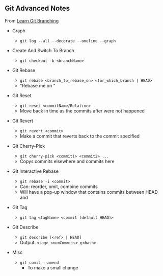 Git Advanced Notes
------------------
From [Learn Git Branching](https://learngitbranching.js.org/?demo)

- Graph
    - `git log --all --decorate --oneline --graph`

- Create And Switch To Branch
    - `git checkout -b <branchName>`

- Git Rebase
    - `git rebase <branch_to_rebase_on> <for_which_branch | HEAD>`
    - "Rebase me on <branchName>"

- Git Reset
    - `git reset <commitName/Relative>`
    - Move back in time as the commits after were not happened

- Git Revert
    - `git revert <commit>`
    - Make a commit that reverts back to the commit specified

- Git Cherry-Pick
    - `git cherry-pick <commit1> <commit2> ...`
    - Copys commits elsewhere and commits here

- Git Interactive Rebase
    - `git rebase -i <commit>`
    - Can: reorder, omit, combine commits
    - Will have a pop-up window that contains commits between HEAD and <commit>

- Git Tag
    - `git tag <tagName> <commit (default HEAD)>`

- Git Describe
    - `git describe [<ref> | HEAD]`
    - Output: `<tag>_<numCommits>_g<hash>`





- Misc
    - `git comit --amend`
        - To make a small change
